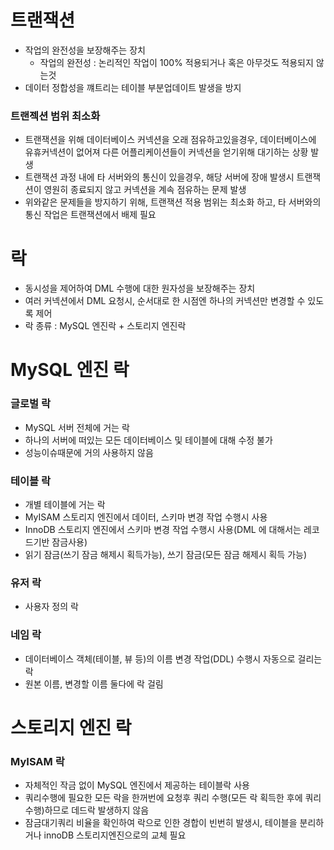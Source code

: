 # 트랜잭션
* 작업의 완전성을 보장해주는 장치
	* 작업의 완전성 : 논리적인 작업이 100% 적용되거나 혹은 아무것도 적용되지 않는것
* 데이터 정합성을 꺠트리는 테이블 부분업데이트 발생을 방지

### 트랜젝션 범위 최소화
* 트랜잭션을 위해 데이터베이스 커넥션을 오래 점유하고있을경우, 데이터베이스에 유휴커넥션이 없어져 다른 어플리케이션들이 커넥션을 얻기위해 대기하는 상황 발생
* 트랜잭션 과정 내에 타 서버와의 통신이 있을경우, 해당 서버에 장애 발생시 트랜잭션이 영원히 종료되지 않고 커넥션을 계속 점유하는 문제 발생
* 위와같은 문제들을 방지하기 위해, 트랜잭션 적용 범위는 최소화 하고, 타 서버와의 통신 작업은 트랜잭션에서 배제 필요

# 락
* 동시성을 제어하여 DML 수행에 대한 원자성을 보장해주는 장치
* 여러 커넥션에서 DML 요청시, 순서대로 한 시점엔 하나의 커넥션만 변경할 수 있도록 제어 
* 락 종류 : MySQL 엔진락 + 스토리지 엔진락

# MySQL 엔진 락
### 글로벌 락
* MySQL 서버 전체에 거는 락
* 하나의 서버에 떠있는 모든 데이터베이스 및 테이블에 대해 수정 불가
* 성능이슈때문에 거의 사용하지 않음

### 테이블 락
* 개별 테이블에 거는 락
* MyISAM 스토리지 엔진에서 데이터, 스키마 변경 작업 수행시 사용
* InnoDB 스토리지 엔진에서 스키마 변경 작업 수행시 사용(DML 에 대해서는 레코드기반 잠금사용)
* 읽기 잠금(쓰기 잠금 해제시 획득가능), 쓰기 잠금(모든 잠금 해제시 획득 가능)

### 유저 락
* 사용자 정의 락

### 네임 락
* 데이터베이스 객체(테이블, 뷰 등)의 이름 변경 작업(DDL) 수행시 자동으로 걸리는 락
* 원본 이름, 변경할 이름 둘다에 락 걸림

# 스토리지 엔진 락
### MyISAM 락
* 자체적인 작금 없이 MySQL 엔진에서 제공하는 테이블락 사용
* 쿼리수행에 필요한 모든 락을 한꺼번에 요청후 쿼리 수행(모든 락 획득한 후에 쿼리 수행)하므로 데드락 발생하지 않음
* 잠금대기쿼리 비율을 확인하여 락으로 인한 경합이 빈번히 발생시, 테이블을 분리하거나 innoDB 스토리지엔진으로의 교체 필요